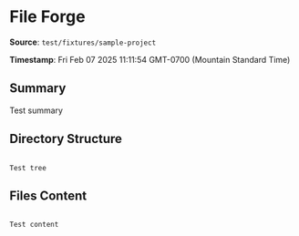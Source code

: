 # File Forge

**Source**: `test/fixtures/sample-project`

**Timestamp**: Fri Feb 07 2025 11:11:54 GMT-0700 (Mountain Standard Time)

## Summary

Test summary

## Directory Structure

```

Test tree

```

## Files Content

```

Test content

```